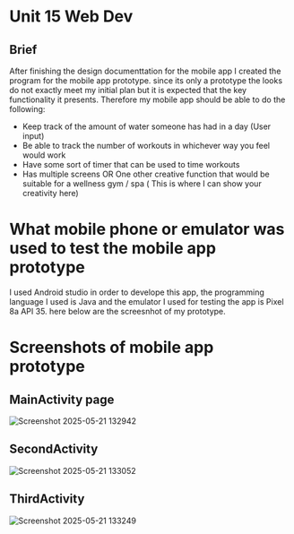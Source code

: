 # Unit 15 Web Dev
## Brief 
After finishing the design documenttation for the mobile app I created the program for the mobile app prototype. since its only a  prototype  the looks do not exactly meet my initial  plan but it is expected that the key functionality it presents. Therefore my  mobile app should be able to do the following:

- Keep track of the amount of water someone has had in a day (User input)
- Be able to track the number of workouts in whichever way you feel would work
- Have some sort of timer that can be used to time workouts
- Has multiple screens OR One other creative function that would be suitable for a wellness gym / spa ( This is where I can show your creativity here)

# What mobile phone or emulator was used to test the mobile app prototype

I used Android studio in order to develope this app, the programming language I used is Java and the emulator I used for testing the app is Pixel 8a API 35.  here below are the screesnhot of my prototype.

# Screenshots of mobile app prototype

## MainActivity page

![Screenshot 2025-05-21 132942](https://github.com/user-attachments/assets/c06bea64-9019-4783-adc3-31a30a0c07ce)

## SecondActivity

![Screenshot 2025-05-21 133052](https://github.com/user-attachments/assets/d97ea079-b770-4a9a-bca5-a30c52f66ae0)

## ThirdActivity

![Screenshot 2025-05-21 133249](https://github.com/user-attachments/assets/ee610f19-f973-472d-8cd5-3824b84272b3)
